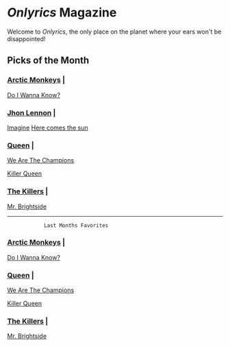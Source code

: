 # _Onlyrics_ Magazine

Welcome to _Onlyrics_, the only place on the planet where your ears won't be disappointed!



## Picks of the Month

### [Arctic Monkeys](/writer/arctic_monkeys.md) | 

[Do I Wanna Know?](song/feb/do_i_wanna_know.md)

### [Jhon Lennon](writer/john_lennon.md) | 

[Imagine](song/jan/vanilla-panna-cotta.md)
[Here comes the sun](song/feb/Here_comes_the_sun.md)

### [Queen](writer/queen.md) | 

[We Are The Champions](song/jan/we_are_the_champions.md)

[Killer Queen](song/feb/killer_queen.md)

### [The Killers](writer/the_killers) | 

[Mr. Brightside](song/jan/mr_brightside.md)

---------------------------------------------------------------------------------------

				Last Months Favorites

### [Arctic Monkeys](/writer/arctic_monkeys.md) | 

[Do I Wanna Know?](song/feb/do_i_wanna_know.md)

### [Queen](writer/queen.md) |

[We Are The Champions](song/jan/we_are_the_champions.md)

[Killer Queen](song/feb/killer_queen.md)

### [The Killers](writer/the_killers) | 

[Mr. Brightside](song/jan/mr_brightside.md)


